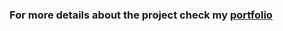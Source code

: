 ### For more details about the project check my [portfolio](https://abderrahmanyouabd.000webhostapp.com/Portfolio/projectview6.html)
